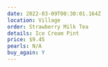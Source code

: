 ```yaml
---
date: 2022-03-09T00:30:01.164Z
location: Village
order: Strawberry Milk Tea
details: Ice Cream Pint
price: $9.45
pearls: N/A
buy_again: Y
---
```

